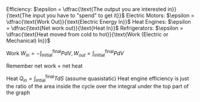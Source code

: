 Efficiency: $\epsilon = \dfrac{\text{The output you are interested in}}{\text{The input you have to "spend" to get it}}$ 
Electric Motors: $\epsilon = \dfrac{\text{Work Out}}{\text{Electric Energy In}}$
Heat Engines: $\epsilon = \dfrac{\text{Net work out}}{\text{Heat In}}$
Refrigerators: $\epsilon = \dfrac{\text{Heat moved from cold to hot}}{\text{Work (Electric or Mechanical) In}}$

Work $\displaystyle W_{in} = -\int_{\text{initial}}^{\text{final}}PdV, W_{out} = \int_{\text{initial}}^{\text{final}}PdV$

Remember net work = net heat

Heat $\displaystyle Q_{in} = \int_{\text{intial}}^{\text{final}}TdS$ (assume quasistatic)
Heat engine efficiency is just the ratio of the area inside the cycle over the integral under the top part of the graph


